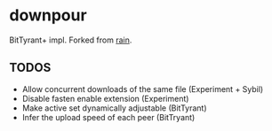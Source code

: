 downpour
====

BitTyrant+ impl. Forked from [rain](https://github.com/cenkalti/rain).

TODOS
--------
- Allow concurrent downloads of the same file (Experiment + Sybil)
- Disable fasten enable extension (Experiment)
- Make active set dynamically adjustable (BitTyrant)
- Infer the upload speed of each peer (BitTryant)
